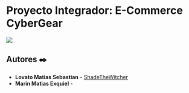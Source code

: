 # Proyecto Integrador: E-Commerce CyberGear


  <p align="left">
   <img src="https://img.shields.io/badge/STATUS-TERMINADO-green">
   </p>




## Autores ✒️
* **Lovato Matias Sebastian**  - [ShadeTheWitcher](https://github.com/ShadeTheWitcher)
* **Marin Matias Exquiel**  - []()
